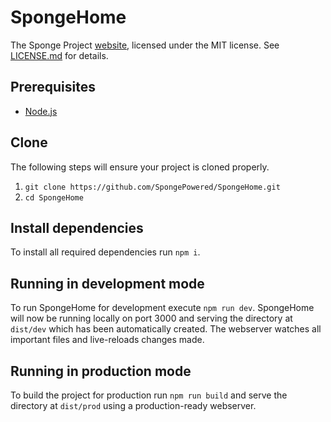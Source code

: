 SpongeHome
==========

The Sponge Project [website](https://www.spongepowered.org/), licensed
under the MIT license. See [LICENSE.md](LICENSE.md) for details.

## Prerequisites

- [Node.js](https://nodejs.org/download/)

## Clone
The following steps will ensure your project is cloned properly.
1. `git clone https://github.com/SpongePowered/SpongeHome.git`
2. `cd SpongeHome`

## Install dependencies

To install all required dependencies run `npm i`.

## Running in development mode

To run SpongeHome for development execute `npm run dev`.
SpongeHome will now be running locally on port 3000 and serving the directory 
at `dist/dev` which has been automatically created. The webserver watches all important files and
live-reloads changes made.

## Running in production mode

To build the project for production run `npm run build` and serve 
the directory at `dist/prod` using a production-ready webserver.
